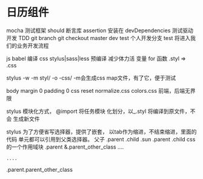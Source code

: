 # 日历组件
  mocha 测试框架
  should 断言库 assertion
  安装在 devDependencies
  测试驱动开发 TDD 
  git branch
  git checkout
  master dev test 个人开发分支
  test 将进入我们的业务开发流程
  
  js babel 编译
  css stylus|sass|less
  预编译 减少体力活 变量 for 函数
  .styl => .css

  stylus -w -m styl/ -o -css/
  -m会生成css map文件，有了它，便于测试

  body margin 0 padding 0
  css reset
  normalize.css
  colors.css
  前端，后端无界限

  stylus 模块化方式， @import 将任务模块
  化划分，以_.styl 将编译到原文件，不会
  生成新文件

  stylus 为了方便省写选择器，提供了嵌套，
  以tab作为缩进，不结束缩进，里面的代码
  单元都可以引用到父类选择器。
  父子
  .parent
    .child
      .sun
  .parent .child
  css 的一个作用域块
  .parent
    &.parent_other_class
      ....
      
    ....
  .parent.parent_other_class
